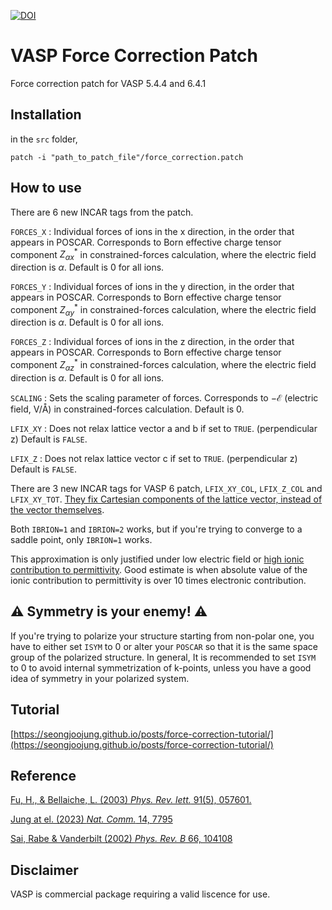 [![DOI](https://zenodo.org/badge/642097811.svg)](https://zenodo.org/doi/10.5281/zenodo.10045190)

# VASP Force Correction Patch
Force correction patch for VASP 5.4.4 and 6.4.1

## Installation
 in the `src` folder,
```
patch -i "path_to_patch_file"/force_correction.patch
```

## How to use

There are 6 new INCAR tags from the patch.

`FORCES_X`
: Individual forces of ions in the x direction, in the order that appears in POSCAR. Corresponds to Born effective charge tensor component $Z^*_{\alpha x}$ in constrained-forces calculation, where the electric field direction is $\alpha$. Default is 0 for all ions.

`FORCES_Y`
: Individual forces of ions in the y direction, in the order that appears in POSCAR. Corresponds to Born effective charge tensor component $Z^*_{\alpha y}$ in constrained-forces calculation, where the electric field direction is $\alpha$. Default is 0 for all ions.

`FORCES_Z`
: Individual forces of ions in the z direction, in the order that appears in POSCAR. Corresponds to Born effective charge tensor component $Z^*_{\alpha z}$ in constrained-forces calculation, where the electric field direction is $\alpha$. Default is 0 for all ions.

`SCALING`
: Sets the scaling parameter of forces. Corresponds to $-\mathcal{E}$ (electric field, V/&#8491;) in constrained-forces calculation. Default is 0.

`LFIX_XY`
: Does not relax lattice vector a and b if set to `TRUE`. (perpendicular z) Default is `FALSE`.

`LFIX_Z`
: Does not relax lattice vector c if set to `TRUE`. (perpendicular z) Default is `FALSE`.

There are 3 new INCAR tags for VASP 6 patch, `LFIX_XY_COL`, `LFIX_Z_COL` and `LFIX_XY_TOT`. [They fix Cartesian components of the lattice vector, instead of the vector themselves](https://seongjoojung.github.io/posts/update/).

Both `IBRION=1` and `IBRION=2` works, but if you're trying to converge to a saddle point, only `IBRION=1` works.

This approximation is only justified under low electric field or [high ionic contribution to permittivity](https://seongjoojung.github.io/posts/nmc-mos-icd/). Good estimate is when absolute value of the ionic contribution to permittivity is over 10 times electronic contribution.

## :warning: **Symmetry is your enemy!** :warning:

If you're trying to polarize your structure starting from non-polar one, you have to either set `ISYM` to 0 or alter your `POSCAR` so that it is the same space group of the polarized structure. In general, It is recommended to set `ISYM` to 0 to avoid internal symmetrization of k-points, unless you have a good idea of symmetry in your polarized system.

## Tutorial
[https://seongjoojung.github.io/posts/force-correction-tutorial/](https://seongjoojung.github.io/posts/force-correction-tutorial/)

## Reference

[Fu, H., & Bellaiche, L. (2003) *Phys. Rev. lett.* 91(5), 057601.](https://journals.aps.org/prl/abstract/10.1103/PhysRevLett.91.057601)

[Jung at el. (2023) *Nat. Comm.* 14, 7795](https://www.nature.com/articles/s41467-023-43641-0)

[Sai, Rabe & Vanderbilt (2002) *Phys. Rev. B* 66, 104108](https://journals.aps.org/prb/abstract/10.1103/PhysRevB.66.104108)

## Disclaimer
VASP is commercial package requiring a valid liscence for use.
